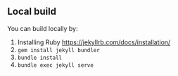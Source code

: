 ## Local build

You can build locally by:

1. Installing Ruby https://jekyllrb.com/docs/installation/
2. `gem install jekyll bundler`
3. `bundle install`
4. `bundle exec jekyll serve`

